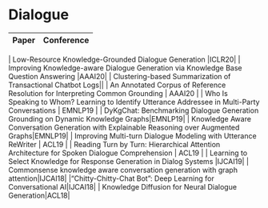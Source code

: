 # Dialogue


| Paper | Conference |
| :---: | :---: |

| Low-Resource Knowledge-Grounded Dialogue Generation |ICLR20|
| Improving Knowledge-aware Dialogue Generation via Knowledge Base Question Answering |AAAI20|
| Clustering-based Summarization of Transactional Chatbot Logs||
| An Annotated Corpus of Reference Resolution for Interpreting Common Grounding | AAAI20 |
| Who Is Speaking to Whom? Learning to Identify Utterance Addressee in Multi-Party Conversations | EMNLP19 |
| DyKgChat: Benchmarking Dialogue Generation Grounding on Dynamic Knowledge Graphs|EMNLP19|
| Knowledge Aware Conversation Generation with Explainable Reasoning over Augmented Graphs|EMNLP19|
| Improving Multi-turn Dialogue Modeling with Utterance ReWriter | ACL19 |
| Reading Turn by Turn: Hierarchical Attention Architecture for Spoken Dialogue Comprehension | ACL19 |
| Learning to Select Knowledge for Response Generation in Dialog Systems |IJCAI19|
| Commonsense knowledge aware conversation generation with graph attention|IJCAI18|
|“Chitty-Chitty-Chat Bot”: Deep Learning for Conversational AI|IJCAI18|
| Knowledge Diffusion for Neural Dialogue Generation|ACL18|


